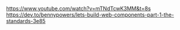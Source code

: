 https://www.youtube.com/watch?v=mTNdTcwK3MM&t=8s
https://dev.to/bennypowers/lets-build-web-components-part-1-the-standards-3e85

